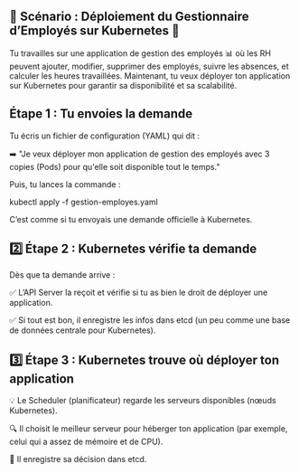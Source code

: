 ## 📌 Scénario : Déploiement du Gestionnaire d’Employés sur Kubernetes 🚀
Tu travailles sur une application de gestion des employés 📊 où les RH peuvent ajouter, modifier, supprimer des employés, suivre les absences, et calculer les heures travaillées. Maintenant, tu veux déployer ton application sur Kubernetes pour garantir sa disponibilité et sa scalabilité.


##  Étape 1 : Tu envoies la demande

Tu écris un fichier de configuration (YAML) qui dit :

➡️ "Je veux déployer mon application de gestion des employés avec 3 copies (Pods) pour qu'elle soit disponible tout le temps."

Puis, tu lances la commande :

kubectl apply -f gestion-employes.yaml

C’est comme si tu envoyais une demande officielle à Kubernetes.


## 2️⃣ Étape 2 : Kubernetes vérifie ta demande

Dès que ta demande arrive :

✅ L’API Server la reçoit et vérifie si tu as bien le droit de déployer une application.

✅ Si tout est bon, il enregistre les infos dans etcd (un peu comme une base de données centrale pour Kubernetes).

## 3️⃣ Étape 3 : Kubernetes trouve où déployer ton application

💡 Le Scheduler (planificateur) regarde les serveurs disponibles (nœuds Kubernetes).

🔍 Il choisit le meilleur serveur pour héberger ton application (par exemple, celui qui a assez de mémoire et de CPU).

📝 Il enregistre sa décision dans etcd.



